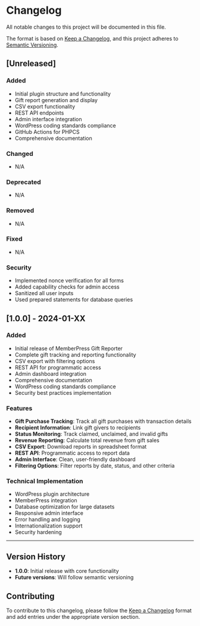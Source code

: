 # Changelog

All notable changes to this project will be documented in this file.

The format is based on [Keep a Changelog](https://keepachangelog.com/en/1.0.0/),
and this project adheres to [Semantic Versioning](https://semver.org/spec/v2.0.0.html).

## [Unreleased]

### Added
- Initial plugin structure and functionality
- Gift report generation and display
- CSV export functionality
- REST API endpoints
- Admin interface integration
- WordPress coding standards compliance
- GitHub Actions for PHPCS
- Comprehensive documentation

### Changed
- N/A

### Deprecated
- N/A

### Removed
- N/A

### Fixed
- N/A

### Security
- Implemented nonce verification for all forms
- Added capability checks for admin access
- Sanitized all user inputs
- Used prepared statements for database queries

## [1.0.0] - 2024-01-XX

### Added
- Initial release of MemberPress Gift Reporter
- Complete gift tracking and reporting functionality
- CSV export with filtering options
- REST API for programmatic access
- Admin dashboard integration
- Comprehensive documentation
- WordPress coding standards compliance
- Security best practices implementation

### Features
- **Gift Purchase Tracking**: Track all gift purchases with transaction details
- **Recipient Information**: Link gift givers to recipients
- **Status Monitoring**: Track claimed, unclaimed, and invalid gifts
- **Revenue Reporting**: Calculate total revenue from gift sales
- **CSV Export**: Download reports in spreadsheet format
- **REST API**: Programmatic access to report data
- **Admin Interface**: Clean, user-friendly dashboard
- **Filtering Options**: Filter reports by date, status, and other criteria

### Technical Implementation
- WordPress plugin architecture
- MemberPress integration
- Database optimization for large datasets
- Responsive admin interface
- Error handling and logging
- Internationalization support
- Security hardening

---

## Version History

- **1.0.0**: Initial release with core functionality
- **Future versions**: Will follow semantic versioning

## Contributing

To contribute to this changelog, please follow the [Keep a Changelog](https://keepachangelog.com/en/1.0.0/) format and add entries under the appropriate version section.
